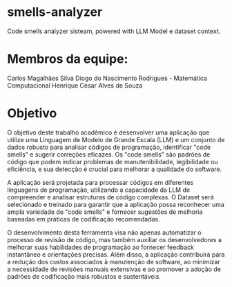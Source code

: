 # smells-analyzer
Code smells analyzer sisteam, powered with LLM Model e dataset context.

# Membros da equipe:

Carlos Magalhães Silva
Diogo do Nascimento Rodrigues - Matemática Computacional
Henrique César Alves de Souza

# Objetivo

O objetivo deste trabalho acadêmico é desenvolver uma aplicação que utilize uma Linguagem de Modelo de Grande Escala (LLM) e um conjunto de dados robusto para analisar códigos de programação, identificar "code smells" e sugerir correções eficazes. Os "code smells" são padrões de código que podem indicar problemas de manutenibilidade, legibilidade ou eficiência, e sua detecção é crucial para melhorar a qualidade do software.

A aplicação será projetada para processar códigos em diferentes linguagens de programação, utilizando a capacidade da LLM de compreender e analisar estruturas de código complexas. O Dataset será  selecionado e treinado para garantir que a aplicação possa reconhecer uma ampla variedade de "code smells" e fornecer sugestões de melhoria baseadas em práticas de codificação recomendadas.

O desenvolvimento desta ferramenta visa não apenas automatizar o processo de revisão de código, mas também auxiliar os desenvolvedores a melhorar suas habilidades de programação ao fornecer feedback instantâneo e orientações precisas. Além disso, a aplicação contribuirá para a redução dos custos associados à manutenção de software, ao minimizar a necessidade de revisões manuais extensivas e ao promover a adoção de padrões de codificação mais robustos e sustentáveis.
